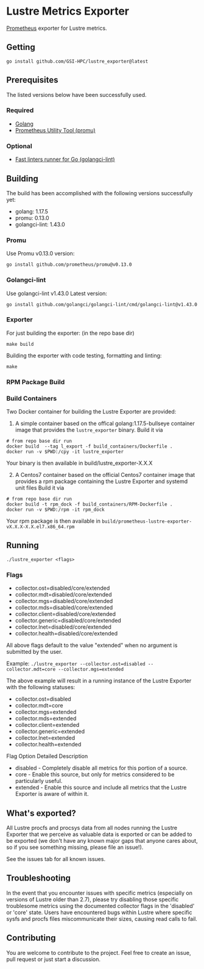 # Lustre Metrics Exporter

<!-- TODO: Create an issue for both, if necessary.
[![Go Report Card](https://goreportcard.com/badge/github.com/HewlettPackard/lustre_exporter)](https://goreportcard.com/report/github.com/HewlettPackard/lustre_exporter)
[![Build Status](https://travis-ci.org/HewlettPackard/lustre_exporter.svg?branch=master)](https://travis-ci.org/HewlettPackard/lustre_exporter)
-->

[Prometheus](https://prometheus.io/) exporter for Lustre metrics.

## Getting

```
go install github.com/GSI-HPC/lustre_exporter@latest
```
## Prerequisites

The listed versions below have been successfully used.  

### Required

* [Golang](https://golang.org/)
* [Prometheus Utility Tool (promu)](https://github.com/prometheus/promu)

### Optional

* [Fast linters runner for Go (golangci-lint)](https://github.com/golangci/golangci-lint)

## Building

The build has been accomplished with the following versions successfully yet:  

* golang: 1.17.5
* promu: 0.13.0
* golangci-lint: 1.43.0


### Promu

Use Promu v0.13.0 version:  

`go install github.com/prometheus/promu@v0.13.0`


### Golangci-lint

Use golangci-lint v1.43.0
Latest version:  

`go install github.com/golangci/golangci-lint/cmd/golangci-lint@v1.43.0`


### Exporter

For just building the exporter: (in the repo base dir)

```
make build
```

Building the exporter with code testing, formatting and linting:

```
make
```

### RPM Package Build

### Build Containers

Two Docker container for building the Lustre Exporter are provided:

1.  A simple container based on the offical golang:1.17.5-bullseye container image that provides the `lustre_exporter` binary. 
Build it via 
```shell
# from repo base dir run
docker build  --tag l_export -f build_containers/Dockerfile .
docker run -v $PWD:/cpy -it lustre_exporter
```
Your binary is then available in build/lustre_exporter-X.X.X

2. A Centos7 container based on the official Centos7 container image that provides a rpm package containing the Lustre Exporter and systemd unit files
Build it via 
```shell
# from repo base dir run
docker build -t rpm_dock -f build_containers/RPM-Dockerfile .
docker run -v $PWD:/rpm -it rpm_dock
```
Your rpm package is then available in `build/prometheus-lustre-exporter-vX.X.X-X.X.el7.x86_64.rpm`

## Running

```
./lustre_exporter <flags>
```

### Flags

* collector.ost=disabled/core/extended
* collector.mdt=disabled/core/extended
* collector.mgs=disabled/core/extended
* collector.mds=disabled/core/extended
* collector.client=disabled/core/extended
* collector.generic=disabled/core/extended
* collector.lnet=disabled/core/extended
* collector.health=disabled/core/extended

All above flags default to the value "extended" when no argument is submitted by the user.

Example: `./lustre_exporter --collector.ost=disabled --collector.mdt=core --collector.mgs=extended`

The above example will result in a running instance of the Lustre Exporter with the following statuses:
* collector.ost=disabled
* collector.mdt=core
* collector.mgs=extended
* collector.mds=extended
* collector.client=extended
* collector.generic=extended
* collector.lnet=extended
* collector.health=extended

Flag Option Detailed Description

- disabled - Completely disable all metrics for this portion of a source.
- core - Enable this source, but only for metrics considered to be particularly useful.
- extended - Enable this source and include all metrics that the Lustre Exporter is aware of within it.

## What's exported?

All Lustre procfs and procsys data from all nodes running the Lustre Exporter that we perceive as valuable data is exported or can be added to be exported (we don't have any known major gaps that anyone cares about, so if you see something missing, please file an issue!).

See the issues tab for all known issues.

## Troubleshooting

In the event that you encounter issues with specific metrics (especially on versions of Lustre older than 2.7), please try disabling those specific troublesome metrics using the documented collector flags in the 'disabled' or 'core' state. Users have encountered bugs within Lustre where specific sysfs and procfs files miscommunicate their sizes, causing read calls to fail.

## Contributing

You are welcome to contribute to the project.
Feel free to create an issue, pull request or just start a discussion.
